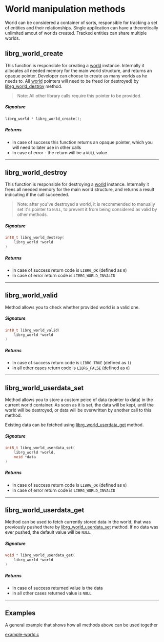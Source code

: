 # World manipulation methods

World can be considered a container of sorts, responsible for tracking a set of entities and their relationships.
Single application can have a theoretically unlimited amout of worlds created. Tracked entities can share multiple worlds.

## librg_world_create

This function is responsible for creating a [world](defs/types.md#world) instance.
Internally it allocates all needed memory for the main world structure, and returns an opaque pointer.
Developer can choose to create as many worlds as he needs to. All [world](defs/types.md#world) pointers will need to be freed (or destroyed) by [librg_world_destroy](#librg_world_destroy) method.

> Note: All other library calls require this pointer to be provided.

##### Signature
```c
librg_world * librg_world_create();
```

##### Returns

* In case of success this function returns an opaque pointer, which you will need to later use in other calls
* In case of error - the return will be a `NULL` value

-------------------------------

## librg_world_destroy

This function is responsible for destroying a [world](defs/types.md#world) instance.
Internally it frees all needed memory for the main world structure, and returns a result indicating if the call succeeded.

> Note: after you've destroyed a world, it is recommended to manually set it's pointer to `NULL`, to prevent it from being considered as valid by other methods.

##### Signature
```c
int8_t librg_world_destroy(
    librg_world *world
)
```

##### Returns

* In case of success return code is `LIBRG_OK` (defined as `0`)
* In case of error return code is `LIBRG_WORLD_INVALID`

-------------------------------

## librg_world_valid

Method allows you to check whether provided world is a valid one.

##### Signature
```c
int8_t librg_world_valid(
    librg_world *world
)
```

##### Returns

* In case of success return code is `LIBRG_TRUE` (defined as `1`)
* In all other cases return code is `LIBRG_FALSE` (defined as `0`)

-------------------------------

## librg_world_userdata_set

Method allows you to store a custom peice of data (pointer to data) in the current world container.
As soon as it is set, the data will be kept, until the world will be destroyed, or data will be overwritten by another call to this method.

Existing data can be fetched using [librg_world_userdata_get](#librg_world_userdata_get) method.

##### Signature
```c
int8_t librg_world_userdata_set(
    librg_world *world,
    void *data
)
```

##### Returns

* In case of success return code is `LIBRG_OK` (defined as `0`)
* In case of error return code is `LIBRG_WORLD_INVALID`

-------------------------------

## librg_world_userdata_get

Method can be used to fetch currently stored data in the world, that was previously pushed there by [librg_world_userdata_set](#librg_world_userdata_set) method.
If no data was ever pushed, the default value will be `NULL`.

##### Signature
```c
void * librg_world_userdata_get(
    librg_world *world
)
```

##### Returns

* In case of success returned value is the data
* In all other cases returned value is `NULL`

-------------------------------

## **Examples**

A general example that shows how all methods above can be used together

[example-world.c](https://raw.githubusercontent.com/zpl-c/librg/next/code/apps/example-world.c ':include :type=code')

